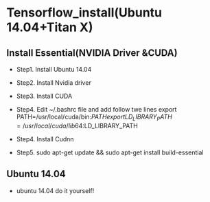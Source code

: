 # Tensorflow_install(Ubuntu 14.04+Titan X)

## Install Essential(NVIDIA Driver &CUDA)
 - Step1. Install Ubuntu 14.04
 - Step2. Install Nvidia driver
 - Step3. Install CUDA
 - Step4. Edit ~/.bashrc file and add follow twe lines
   export PATH=/usr/local/cuda/bin:$PATH
   export LD_LIBRARY_PATH=/usr/local/cuda/lib64:$LD_LIBRARY_PATH



 - Step4. Install Cudnn
 - Step5. sudo apt-get update && sudo apt-get install build-essential

## Ubuntu 14.04
 - ubuntu 14.04 do it yourself!

